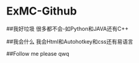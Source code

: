 # ExMC-Github

##我好垃圾
很多都不会-如Python和JAVA还有C++

##我会什么
我会Html和Autohotkey和css还有易语言

##Follow me please qwq
